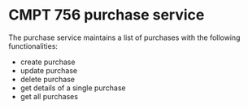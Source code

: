 # CMPT 756 purchase service

The purchase service maintains a list of purchases with the following functionalities:
- create purchase
- update purchase
- delete purchase
- get details of a single purchase
- get all purchases

